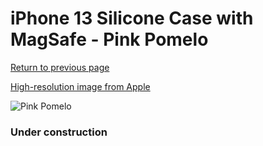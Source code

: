 # iPhone 13 Silicone Case with MagSafe - Pink Pomelo

[Return to previous page](/iphone_13)

[High-resolution image from Apple](https://store.storeimages.cdn-apple.com/8756/as-images.apple.com/is/MM253?wid=4500&hei=4500&fmt=png)

<div style="width: 384px"><img src="/everysource/MM253.png" alt="Pink Pomelo"></div>

### Under construction
